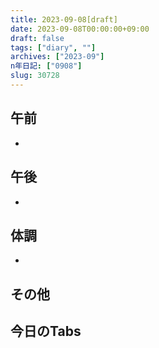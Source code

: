 ```yaml
---
title: 2023-09-08[draft]
date: 2023-09-08T00:00:00+09:00
draft: false
tags: ["diary", ""]
archives: ["2023-09"]
n年日記: ["0908"]
slug: 30728
---
```

## 午前
- 
## 午後
- 
## 体調
- 
## その他
## 今日のTabs